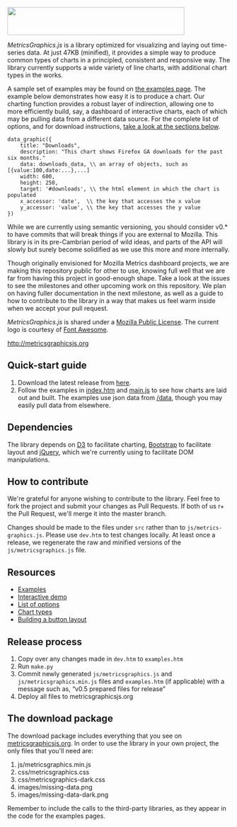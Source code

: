 <a href="http://metricsgraphicsjs.org/"><img src="http://metricsgraphicsjs.org/images/logo.svg" hspace="0" vspace="0" width="400" height="63"></a>

_MetricsGraphics.js_ is a library optimized for visualizing and laying out time-series data. At just 47KB (minified), it provides a simple way to produce common types of charts in a principled, consistent and responsive way. The library currently supports a wide variety of line charts, with additional chart types in the works. 

A sample set of examples may be found on [the examples page](http://metricsgraphicsjs.org). The example below demonstrates how easy it is to produce a chart. Our charting function provides a robust layer of indirection, allowing one to more efficiently build, say, a dashboard of interactive charts, each of which may be pulling data from a different data source. For the complete list of options, and for download instructions, [take a look at the sections below](https://github.com/mozilla/metrics-graphics/wiki).

```
data_graphic({
    title: "Downloads",
    description: "This chart shows Firefox GA downloads for the past six months."
    data: downloads_data, \\ an array of objects, such as [{value:100,date:...},...]
    width: 600,
    height: 250,
    target: '#downloads', \\ the html element in which the chart is populated
    x_accessor: 'date',  \\ the key that accesses the x value
    y_accessor: 'value', \\ the key that accesses the y value
})
```

While we are currently using semantic versioning, you should consider v0.* to have commits that will break things if you are external to Mozilla. This library is in its pre-Cambrian period of wild ideas, and parts of the API will slowly but surely become solidified as we use this more and more internally.

Though originally envisioned for Mozilla Metrics dashboard projects, we are making this repository public for other to use, knowing full well that we are far from having this project in good-enough shape. Take a look at the issues to see the milestones and other upcoming work on this repository. We plan on having fuller documentation in the next milestone, as well as a guide to how to contribute to the library in a way that makes us feel warm inside when we accept your pull request.

_MetricsGraphics.js_ is shared under a <a href="http://www.mozilla.org/MPL/2.0/">Mozilla Public License</a>. The current logo is courtesy of <a href="http://fortawesome.github.io/Font-Awesome/">Font Awesome</a>.

<a href="http://metricsgraphicsjs.org">http://metricsgraphicsjs.org</a>

## Quick-start guide
1. Download the latest release from [here](https://github.com/mozilla/metrics-graphics/releases).
2. Follow the examples in [index.htm](https://github.com/mozilla/metrics-graphics/blob/master/index.htm) and [main.js](https://github.com/mozilla/metrics-graphics/blob/master/js/main.js) to see how charts are laid out and built. The examples use json data from [/data](https://github.com/mozilla/metrics-graphics/blob/master/data), though you may easily pull data from elsewhere.

## Dependencies
The library depends on [D3](http://d3js.org) to facilitate charting, [Bootstrap](http://getbootstrap.com/) to facilitate layout and [jQuery](http://jquery.com/), which we're currently using to facilitate DOM manipulations.

## How to contribute
We're grateful for anyone wishing to contribute to the library. Feel free to fork the project and submit your changes as Pull Requests. If both of us r+ the Pull Request, we'll merge it into the master branch.

Changes should be made to the files under ``src`` rather than to ``js/metrics-graphics.js``. Please use ``dev.htm`` to test changes locally. At least once a release, we regenerate the raw and minified versions of the ``js/metricsgraphics.js`` file.

## Resources
* [Examples](http://metricsgraphicsjs.org/examples.htm)
* [Interactive demo](http://metricsgraphicsjs.org/interactive-demo.htm)
* [List of options](https://github.com/mozilla/metrics-graphics/wiki/List-of-Options)
* [Chart types](https://github.com/mozilla/metrics-graphics/wiki/Chart-Types)
* [Building a button layout](https://github.com/mozilla/metrics-graphics/wiki/Button-Layout)

## Release process
1. Copy over any changes made in ``dev.htm`` to ``examples.htm``
2. Run ``make.py``
3. Commit newly generated ``js/metricsgraphics.js`` and ``js/metricsgraphics.min.js`` files and ``examples.htm`` (if applicable) with a message such as, “v0.5 prepared files for release”
4. Deploy all files to metricsgraphicsjs.org 

## The download package
The download package includes everything that you see on [metricsgraphicsjs.org](http://metricsgraphicsjs.org). In order to use the library in your own project, the only files that you'll need are:

1. js/metricsgraphics.min.js
2. css/metricsgraphics.css
3. css/metricsgraphics-dark.css
4. images/missing-data.png
5. images/missing-data-dark.png
 
Remember to include the calls to the third-party libraries, as they appear in the code for the examples pages.
